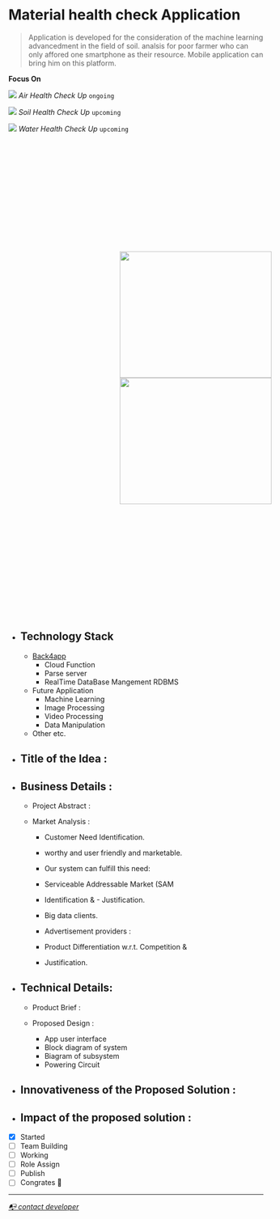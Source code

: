 # Material health check Application

> Application is developed for the consideration of the machine learning advancedment in the field of soil.
> analsis for poor farmer who can only affored one smartphone as their resource. 
> Mobile application can bring him on this platform.
<!-- 
```diff
- hello
- dfd
``` -->

**Focus On**

  
![](https://via.placeholder.com/15/003c15/000000?text=+)  *Air Health Check Up*         `ongoing`

![](https://via.placeholder.com/15/9b7653/000000?text=+)  *Soil Health Check Up*        `upcoming`

![](https://via.placeholder.com/15/d4f1f9/000000?text=+)  *Water Health Check Up*       `upcoming`

<!-- ![soil](https://d2r55xnwy6nx47.cloudfront.net/uploads/2021/07/Soil2880x1620_Lede.jpg) -->
<div style='display:inline-block; padding:20px; margin:200px'>

<img src='https://d2r55xnwy6nx47.cloudfront.net/uploads/2021/07/Soil2880x1620_Lede.jpg' width='300px' height='250px'>
<img src='https://ec.europa.eu/environment/air/quality/legislation/images/air.jpg' width='300px' height='250'>

</div>

- ##  Technology Stack
  - [Back4app](www.back4app.com)
    - Cloud Function
    - Parse server
    - RealTime DataBase Mangement RDBMS
  - Future Application
    - Machine Learning
    - Image Processing
    - Video Processing
    - Data Manipulation
  - Other etc.
 
   
   
   
   
   

- ## Title of the Idea :

- ##  Business Details :

  - Project Abstract :
  - Market Analysis :

    - Customer Need Identification.
    - worthy and user friendly and marketable.
    - Our system can fulfill this need:
    - Serviceable Addressable Market (SAM
    - Identification & - Justification.

    - Big data clients.
    - Advertisement providers :
    - Product Differentiation w.r.t. Competition & 
    - Justification.

- ##  Technical Details:

  - Product Brief :
  - Proposed Design :

    - App user interface
    - Block diagram of system
    - Biagram of subsystem
    - Powering Circuit

 - ##  Innovativeness of the Proposed Solution :
 - ##  Impact of the proposed solution :


- [x] Started
- [ ] Team Building
- [ ] Working
- [ ] Role Assign
- [ ] Publish
- [ ] Congrates :tada:

<hr>

*[:mailbox_with_no_mail:  contact developer](www.linkedin.com/in/addiraw)*
